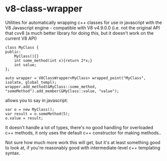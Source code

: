 # v8-class-wrapper
Utilities for automatically wrapping c++ classes for use in javascript with the V8 Javascript engine - compatible with V8 v4.9.0.0 (i.e. not the original API that cvv8 (a much better library for doing this, but it doesn't work on the current V8 API)

```
class MyClass {
public: 
	MyClass(){}
	int some_method(int x){return 2*x;}
	int value;
};

auto wrapper = V8ClassWrapper<MyClass> wrapped_point("MyClass", isolate, global_templ);
wrapper.add_method(&MyClass::some_method, "someMethod").add_member(&MyClass::value, "value");
```

allows you to say in javascript:

```
var o = new MyClass();
var result = o.someMethod(5);
o.value = result;
```

It doesn't handle a lot of types, there's no good handling for overloaded c++ methods, it only uses the default c++ constructor for making methods.. 

Not sure how much more work this will get, but it's at least something good to look at, if you're reasonably good with intermediate-level c++ templating syntax.